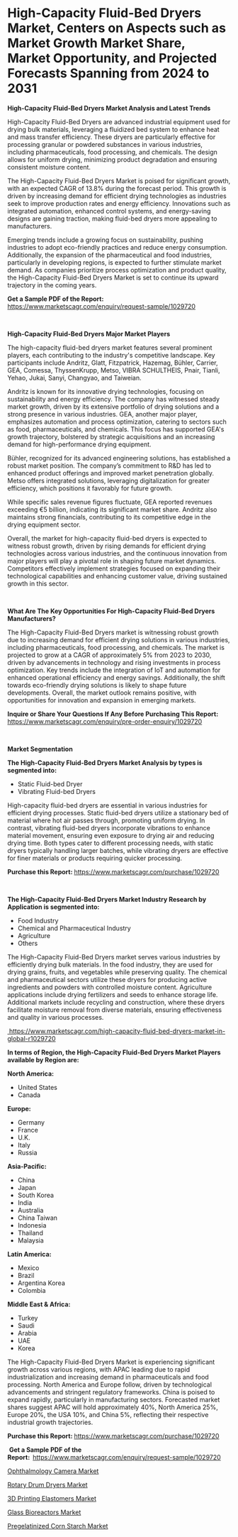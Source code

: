 <p><h1>High-Capacity Fluid-Bed Dryers Market, Centers on Aspects such as Market Growth Market Share, Market Opportunity, and Projected Forecasts Spanning from 2024 to 2031</h1></p><p><strong>High-Capacity Fluid-Bed Dryers Market Analysis and Latest Trends</strong></p>
<p><p>High-Capacity Fluid-Bed Dryers are advanced industrial equipment used for drying bulk materials, leveraging a fluidized bed system to enhance heat and mass transfer efficiency. These dryers are particularly effective for processing granular or powdered substances in various industries, including pharmaceuticals, food processing, and chemicals. The design allows for uniform drying, minimizing product degradation and ensuring consistent moisture content.</p><p>The High-Capacity Fluid-Bed Dryers Market is poised for significant growth, with an expected CAGR of 13.8% during the forecast period. This growth is driven by increasing demand for efficient drying technologies as industries seek to improve production rates and energy efficiency. Innovations such as integrated automation, enhanced control systems, and energy-saving designs are gaining traction, making fluid-bed dryers more appealing to manufacturers.</p><p>Emerging trends include a growing focus on sustainability, pushing industries to adopt eco-friendly practices and reduce energy consumption. Additionally, the expansion of the pharmaceutical and food industries, particularly in developing regions, is expected to further stimulate market demand. As companies prioritize process optimization and product quality, the High-Capacity Fluid-Bed Dryers Market is set to continue its upward trajectory in the coming years.</p></p>
<p><strong>Get a Sample PDF of the Report:&nbsp;</strong> <a href="https://www.marketscagr.com/enquiry/request-sample/1029720?utm_campaign=1998&utm_medium=2&utm_source=Github&utm_content=ia&utm_term=25122024&utm_id=high-capacity-fluid-bed-dryers">https://www.marketscagr.com/enquiry/request-sample/1029720</a></p>
<p>&nbsp;</p>
<p><strong>High-Capacity Fluid-Bed Dryers Major Market Players</strong></p>
<p><p>The high-capacity fluid-bed dryers market features several prominent players, each contributing to the industry's competitive landscape. Key participants include Andritz, Glatt, Fitzpatrick, Hazemag, Bühler, Carrier, GEA, Comessa, ThyssenKrupp, Metso, VIBRA SCHULTHEIS, Pnair, Tianli, Yehao, Jukai, Sanyi, Changyao, and Taiweian.</p><p>Andritz is known for its innovative drying technologies, focusing on sustainability and energy efficiency. The company has witnessed steady market growth, driven by its extensive portfolio of drying solutions and a strong presence in various industries. GEA, another major player, emphasizes automation and process optimization, catering to sectors such as food, pharmaceuticals, and chemicals. This focus has supported GEA's growth trajectory, bolstered by strategic acquisitions and an increasing demand for high-performance drying equipment.</p><p>Bühler, recognized for its advanced engineering solutions, has established a robust market position. The company’s commitment to R&D has led to enhanced product offerings and improved market penetration globally. Metso offers integrated solutions, leveraging digitalization for greater efficiency, which positions it favorably for future growth.</p><p>While specific sales revenue figures fluctuate, GEA reported revenues exceeding €5 billion, indicating its significant market share. Andritz also maintains strong financials, contributing to its competitive edge in the drying equipment sector. </p><p>Overall, the market for high-capacity fluid-bed dryers is expected to witness robust growth, driven by rising demands for efficient drying technologies across various industries, and the continuous innovation from major players will play a pivotal role in shaping future market dynamics. Competitors effectively implement strategies focused on expanding their technological capabilities and enhancing customer value, driving sustained growth in this sector.</p></p>
<p>&nbsp;</p>
<p><strong>What Are The Key Opportunities For High-Capacity Fluid-Bed Dryers Manufacturers?</strong></p>
<p><p>The High-Capacity Fluid-Bed Dryers market is witnessing robust growth due to increasing demand for efficient drying solutions in various industries, including pharmaceuticals, food processing, and chemicals. The market is projected to grow at a CAGR of approximately 5% from 2023 to 2030, driven by advancements in technology and rising investments in process optimization. Key trends include the integration of IoT and automation for enhanced operational efficiency and energy savings. Additionally, the shift towards eco-friendly drying solutions is likely to shape future developments. Overall, the market outlook remains positive, with opportunities for innovation and expansion in emerging markets.</p></p>
<p><strong>Inquire or Share Your Questions If Any Before Purchasing This Report:</strong> <a href="https://www.marketscagr.com/enquiry/pre-order-enquiry/1029720?utm_campaign=1998&utm_medium=2&utm_source=Github&utm_content=ia&utm_term=25122024&utm_id=high-capacity-fluid-bed-dryers">https://www.marketscagr.com/enquiry/pre-order-enquiry/1029720</a></p>
<p>&nbsp;</p>
<p><strong>Market Segmentation</strong></p>
<p><strong>The High-Capacity Fluid-Bed Dryers Market Analysis by types is segmented into:</strong></p>
<p><ul><li>Static Fluid-bed Dryer</li><li>Vibrating Fluid-bed Dryers</li></ul></p>
<p><p>High-capacity fluid-bed dryers are essential in various industries for efficient drying processes. Static fluid-bed dryers utilize a stationary bed of material where hot air passes through, promoting uniform drying. In contrast, vibrating fluid-bed dryers incorporate vibrations to enhance material movement, ensuring even exposure to drying air and reducing drying time. Both types cater to different processing needs, with static dryers typically handling larger batches, while vibrating dryers are effective for finer materials or products requiring quicker processing.</p></p>
<p><strong>Purchase this Report:&nbsp;</strong><a href="https://www.marketscagr.com/purchase/1029720?utm_campaign=1998&utm_medium=2&utm_source=Github&utm_content=ia&utm_term=25122024&utm_id=high-capacity-fluid-bed-dryers">https://www.marketscagr.com/purchase/1029720</a></p>
<p>&nbsp;</p>
<p><strong>The High-Capacity Fluid-Bed Dryers Market Industry Research by Application is segmented into:</strong></p>
<p><ul><li>Food Industry</li><li>Chemical and Pharmaceutical Industry</li><li>Agriculture</li><li>Others</li></ul></p>
<p><p>The High-Capacity Fluid-Bed Dryers market serves various industries by efficiently drying bulk materials. In the food industry, they are used for drying grains, fruits, and vegetables while preserving quality. The chemical and pharmaceutical sectors utilize these dryers for producing active ingredients and powders with controlled moisture content. Agriculture applications include drying fertilizers and seeds to enhance storage life. Additional markets include recycling and construction, where these dryers facilitate moisture removal from diverse materials, ensuring effectiveness and quality in various processes.</p></p>
<p><a href="https://www.marketscagr.com/high-capacity-fluid-bed-dryers-market-in-global-r1029720?utm_campaign=1998&utm_medium=2&utm_source=Github&utm_content=ia&utm_term=25122024&utm_id=high-capacity-fluid-bed-dryers">&nbsp;https://www.marketscagr.com/high-capacity-fluid-bed-dryers-market-in-global-r1029720</a></p>
<p><strong>In terms of Region, the High-Capacity Fluid-Bed Dryers Market Players available by Region are:</strong></p>
<p>
    <p> <strong> North America: </strong>
        <ul>
            <li>United States</li>
            <li>Canada</li>
        </ul>
        </p> 
    <p> <strong> Europe: </strong>
        <ul>
            <li>Germany</li>
            <li>France</li>
            <li>U.K.</li>
            <li>Italy</li>
            <li>Russia</li>
        </ul>
        </p> 
    <p> <strong> Asia-Pacific: </strong>
        <ul>
            <li>China</li>
            <li>Japan</li>
            <li>South Korea</li>
            <li>India</li>
            <li>Australia</li>
            <li>China Taiwan</li>
            <li>Indonesia</li>
            <li>Thailand</li>
            <li>Malaysia</li>
        </ul>
        </p> 
    <p> <strong> Latin America: </strong>
        <ul>
            <li>Mexico</li>
            <li>Brazil</li>
            <li>Argentina Korea</li>
            <li>Colombia</li>
        </ul>
        </p> 
    <p> <strong> Middle East & Africa: </strong>
        <ul>
            <li>Turkey</li>
            <li>Saudi</li>
            <li>Arabia</li>
            <li>UAE</li>
            <li>Korea</li>
        </ul>
    </p>
    </p>
<p><p>The High-Capacity Fluid-Bed Dryers Market is experiencing significant growth across various regions, with APAC leading due to rapid industrialization and increasing demand in pharmaceuticals and food processing. North America and Europe follow, driven by technological advancements and stringent regulatory frameworks. China is poised to expand rapidly, particularly in manufacturing sectors. Forecasted market shares suggest APAC will hold approximately 40%, North America 25%, Europe 20%, the USA 10%, and China 5%, reflecting their respective industrial growth trajectories.</p></p>
<p><strong>Purchase this Report: </strong><a href="https://www.marketscagr.com/purchase/1029720?utm_campaign=1998&utm_medium=2&utm_source=Github&utm_content=ia&utm_term=25122024&utm_id=high-capacity-fluid-bed-dryers">https://www.marketscagr.com/purchase/1029720</a></p>
<p>&nbsp;<strong>Get a Sample PDF of the Report:&nbsp;&nbsp;</strong><a href="https://www.marketscagr.com/enquiry/request-sample/1029720?utm_campaign=1998&utm_medium=2&utm_source=Github&utm_content=ia&utm_term=25122024&utm_id=high-capacity-fluid-bed-dryers">https://www.marketscagr.com/enquiry/request-sample/1029720</a></p>
<p><strong></strong></p>
<p><p><a href="https://www.linkedin.com/pulse/year-on-year-growth-ophthalmology-camera-market-118-lwetc?utm_campaign=1998&utm_medium=2&utm_source=Github&utm_content=ia&utm_term=25122024&utm_id=high-capacity-fluid-bed-dryers">Ophthalmology Camera Market</a></p><p><a href="https://www.linkedin.com/pulse/rotary-drum-dryers-market-research-sales-establishments-employment-jpsuf?utm_campaign=1998&utm_medium=2&utm_source=Github&utm_content=ia&utm_term=25122024&utm_id=high-capacity-fluid-bed-dryers">Rotary Drum Dryers Market</a></p><p><a href="https://www.linkedin.com/pulse/c-glance-reports-anmec?utm_campaign=1998&utm_medium=2&utm_source=Github&utm_content=ia&utm_term=25122024&utm_id=high-capacity-fluid-bed-dryers">3D Printing Elastomers Market</a></p><p><a href="https://www.linkedin.com/pulse/recent-glass-bioreactors-market-analysis-shows-size-growing-kwoaf?utm_campaign=1998&utm_medium=2&utm_source=Github&utm_content=ia&utm_term=25122024&utm_id=high-capacity-fluid-bed-dryers">Glass Bioreactors Market</a></p><p><a href="https://www.linkedin.com/pulse/pregelatinized-corn-starch-market-scopeexpected-see-significant-udk6e?utm_campaign=1998&utm_medium=2&utm_source=Github&utm_content=ia&utm_term=25122024&utm_id=high-capacity-fluid-bed-dryers">Pregelatinized Corn Starch Market</a></p></p>
